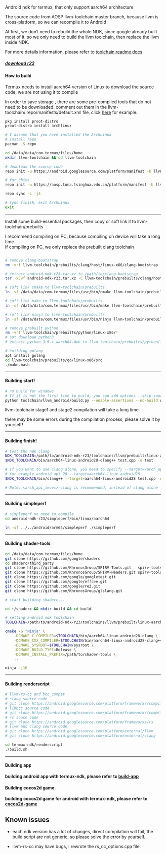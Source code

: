 Android ndk for termux, that only support aarch64 architecture

The source code from AOSP llvm-toolchain master branch, because llvm is cross-platform, so we can recompile it to Android

At first, we don‘t need to rebuild the whole NDK, since google already built most of it.
so we only need to build the llvm toolchain, then replace the llvm inside NDK.

For more details information, please refer to [toolchain readme docs](https://github.com/Lzhiyong/termux-ndk/tree/master/docs)

##### [download r23](https://github.com/Lzhiyong/termux-ndk/releases)

####  How to build

Termux needs to install aarch64 version of Linux to download the source code, we are not using it to compile

In order to save storage , there are some pre-compiled tools that do not need to be downloaded. 
comment out them in the llvm-toolchain/.repo/manifests/default.xml file, click [here](https://github.com/Lzhiyong/termux-ndk/blob/master/patches/default.xml.patch) for example.

```bash
pkg install proot-distro
proot-distro install archlinux

# I assume that you have installed the ArchLinux
# install repo
pacman -S repo 

cd /data/data/com.termux/files/home 
mkdir llvm-toolchain && cd llvm-toolchain

# download the source code
repo init -u https://android.googlesource.com/platform/manifest -b llvm-toolchain

# for china
repo init -u https://aosp.tuna.tsinghua.edu.cn/platform/manifest -b llvm-toolchain

repo sync -c -j4

# sync finish, exit ArchLinux
exit

```
 ****

Install some build-essential packages, then copy or soft link it to llvm-toolchain/prebuilts

I recommend compiling on PC, because compiling on device will take a long time</br>
If compiling on PC, we only replece the prebuilt clang toolchain

```bash

# remove clang-bootstrap 
rm -vrf llvm-toolchain/prebuilts/clang/host/linux-x86/clang-bootstrap

# extract android-ndk-r23.tar.xz to /path/to/clang-bootstrap
tar -xJvf android-ndk-r23.tar.xz -C llvm-toolchain/prebuilts/clang/host/linux-x86/clang-bootstrap

# soft link cmake to llvm-toolchain/prebuilts
ln -sf /data/data/com.termux/files/usr/bin/cmake llvm-toolchain/prebuilts/cmake/linux-x86/bin/cmake

# soft link make to llvm-toolchain/prebuilts
ln -sf /data/data/com.termux/files/usr/bin/make llvm-toolchain/prebuilts/build-tools/linux-x86/bin/make

# soft link ninja to llvm-toolchain/prebuilts
ln -sf /data/data/com.termux/files/usr/bin/ninja llvm-toolchain/prebuilts/build-tools/linux-x86/bin/ninja

# remove prebuilt python
rm -vrf llvm-toolchain/prebuilts/python/linux-x86/*
# apt download python3
# extract python_3.9.x_aarch64.deb to llvm-toolchain/prebuilts/python/linux-x86

# building golang
apt install golang
cd llvm-toolchain/prebuilts/go/linux-x86/src
./make.bash

```

 **** 
####  Building start!

```bash
# no build for windows
# If it is not the first time to build, you can add options --skip-source-setup to save time
python toolchain/llvm_android/build.py --enable-assertions --no-build windows
```

llvm-toolchain stage1 and stage2 compilation will take a long time.

there may be some errors during the compilation process, please solve it by yourself!

 **** 
 
#### Building finish!
```bash
# test the ndk clang
NDK_TOOLCHAIN=/path/to/android-ndk-r23/toolchains/llvm/prebuilt/linux-aarch64
$NDK_TOOLCHAIN/bin/aarch64-linux-android28-clang++ test.cpp -o test

# if you want to use clang alone, you need to specify --target=<arch_api_level>
# for example android api 28 --target=aarch64-linux-android28
$NDK_TOOLCHAIN/bin/clang++ --target=aarch64-linux-android28 test.cpp -o test

# Note: <arch_api_level>-clang is recommended, instead of clang alone

```
 **** 
 
#### Building simpleperf
```bash
# simpleperf no need to compile
cd android-ndk-r23/simpleperf/bin/linux/aarch64

ln -sf ../../android/arm64/simpleperf ./simpleperf

```

 **** 
#### Building shader-tools
```bash
cd /data/data/com.termux/files/home
git clone https://github.com/google/shaderc
cd shaderc/third_party
git clone https://github.com/KhronosGroup/SPIRV-Tools.git   spirv-tools
git clone https://github.com/KhronosGroup/SPIRV-Headers.git spirv-tools/external/spirv-headers
git clone https://github.com/google/googletest.git
git clone https://github.com/google/effcee.git
git clone https://github.com/google/re2.git
git clone https://github.com/KhronosGroup/glslang.git

# start building shaderc...

cd ~/shaderc && mkdir build && cd build

# setting android ndk toolchain
TOOLCHAIN=/path/to/android-ndk-r23/toolchains/llvm/prebuilt/linux-aarch64

cmake -G "Ninja" \
    -DCMAKE_C_COMPILER=$TOOLCHAIN/bin/aarch64-linux-android28-clang \
    -DCMAKE_CXX_COMPILER=$TOOLCHAIN/bin/aarch64-linux-android28-clang++ \
    -DCMAKE_SYSROOT=$TOOLCHAIN/sysroot \
    -DCMAKE_BUILD_TYPE=Release \
    -DCMAKE_INSTALL_PREFIX=/path/to/shader-tools \
    ..

ninja -j16
```

 **** 
#### Building renderscript 

```bash
# llvm-rs-cc and bcc_compat
# slang source code
# git clone https://android.googlesource.com/platform/frameworks/compile/slang
# libbcc source code
# git clone https://android.googlesource.com/platform/frameworks/compile/libbcc
# rs souce code
# git clone https://android.googlesource.com/platform/frameworks/rs
# llvm and clang source code
# git clone https://android.googlesource.com/platform/external/llvm
# git clone https://android.googlesource.com/platform/external/clang

cd termux-ndk/renderscript
./build.sh

```
 **** 

#### Building app
**building android app with termux-ndk, please refer to [build-app](https://github.com/Lzhiyong/termux-ndk/tree/master/build-app)**

#### Building cocos2d game
**building cocos2d game for android with termux-ndk, please refer to [cocos2d-game](https://github.com/Lzhiyong/termux-ndk/tree/master/cocos2d-game)**

## Known issues

* each ndk version has a lot of changes, direct compilation will fail, 
the build script are not generic, so please solve the error by yourself.

* llvm-rs-cc may have bugs, I rewrote the rs_cc_options.cpp file.